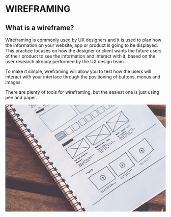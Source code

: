 # WIREFRAMING

## What is a wireframe? ##

Wireframing is commonly used by UX designers and it is used to plan how the information on your website, app or product is going to be displayed. This practice focuses on how the designer or client wants the future users of their product to see the information and interact with it, based on the user research already performed by the UX design team.

To make it simple, wreframing will allow you to test how the users will interact with your interface through the positioning of buttons, menus and images.

There are plenty of tools for wireframing, but the easiest one is just using pen and paper.

![wireframing](wireframing.jpg)

